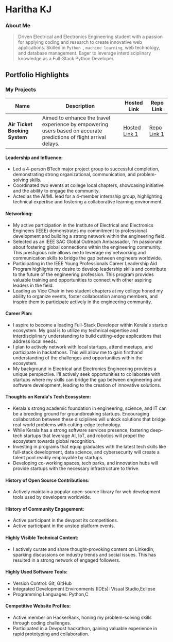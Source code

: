 # Haritha KJ

### About Me

> Driven Electrical and Electronics Engineering student with a passion for applying coding and research to create innovative web applications. Skilled in `Python `, `machine learning`, web technology, and database management. Eager to leverage interdisciplinary knowledge as a Full-Stack Python Developer.
## Portfolio Highlights
### My Projects

| Name                | Description                                                               | Hosted Link                              | Repo Link                                                      |
|---------------------|---------------------------------------------------------------------------|------------------------------------------|----------------------------------------------------------------|
| **Air Ticket Booking System**  | Aimed to enhance the travel experience by empowering users  based on accurate  predictions of flight arrival delays.                                            | [Hosted Link 1](https://shorturl.at/kmT3R)     | [Repo Link 1](https://github.com/roguehunter7/Air-Ticket-Booking-System)            |
#### Leadership and Influence:

- Led a 4-person BTech major project group to successful completion, demonstrating strong organizational, communication, and problem-solving skills.
- Coordinated two events at college local chapters, showcasing initiative and the ability to engage the community.
- Acted as the AI/ML lead for a 4-member internship group, highlighting technical expertise and fostering a collaborative learning environment.
#### Networking:

- My active participation in the Institute of Electrical and Electronics Engineers (IEEE) demonstrates my commitment to professional development and building a strong network within the engineering field.
- Selected as an IEEE SAC Global Outreach Ambassador, I'm passionate about fostering global connections within the engineering community. This prestigious role allows me to leverage my networking and communication skills to bridge the gap between engineers worldwide.
- Participating in the IEEE Young Professionals Career Leadership Aid Program highlights my desire to develop leadership skills and contribute to the future of the engineering profession. This program provides valuable training and opportunities to connect with other aspiring leaders in the field.
- Leading as Vice Chair in two student chapters at my college honed my ability to organize events, foster collaboration among members, and inspire them to participate actively in the engineering community.
#### Career Plan:

- I aspire to become a leading Full-Stack Developer within Kerala's startup ecosystem. My goal is to utilize my technical expertise and interdisciplinary understanding to build cutting-edge applications that address local needs.
-  I plan to actively network with local startups, attend meetups, and participate in hackathons. This will allow me to gain firsthand understanding of the challenges and opportunities within the ecosystem.
-  My background in Electrical and Electronics Engineering provides a unique perspective. I'll actively seek opportunities to collaborate with startups where my skills can bridge the gap between engineering and software development, leading to the creation of innovative solutions.
#### Thoughts on Kerala's Tech Ecosystem:

- Kerala's strong academic foundation in engineering, science, and IT can be a breeding ground for groundbreaking startups. Encouraging collaboration between these disciplines will unlock solutions that bridge real-world problems with cutting-edge technology.
- While Kerala has a strong software services presence, fostering deep-tech startups that leverage AI, IoT, and robotics will propel the ecosystem towards global recognition.
-  Investing in programs that equip graduates with the latest tech skills like full-stack development, data science, and cybersecurity will create a talent pool readily employable by startups.
-   Developing co-working spaces, tech parks, and innovation hubs will provide startups with the necessary infrastructure to thrive.


#### History of Open Source Contributions:

- Actively maintain a popular open-source library for web development tools used by developers worldwide.

#### History of Community Engagement:

-  Active participant in the devpost its competitions.
-  Active participant in the unstop platform events.

#### Highly Visible Technical Content:

- I actively curate and share thought-provoking content on LinkedIn, sparking discussions on industry trends and social issues. This has resulted in a strong network of engaged followers.

#### Highly Used Software Tools:

- Version Control: Git, GitHub
- Integrated Development Environments (IDEs): Visual Studio,Eclipse
- Programming Languages: Python,C


#### Competitive Website Profiles:

- Active member on HackerRank, honing my problem-solving skills through coding challenges.
- Participated in a Devpost hackathon, gaining valuable experience in rapid prototyping and collaboration.
